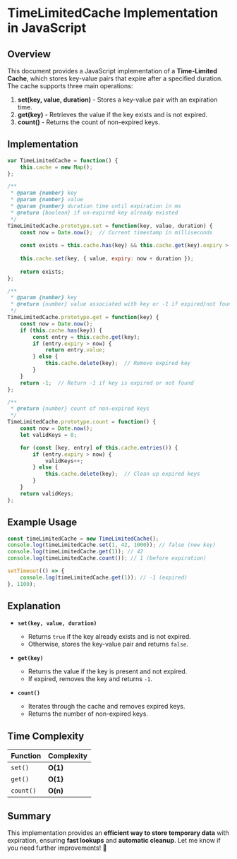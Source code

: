 # TimeLimitedCache Implementation in JavaScript

## Overview
This document provides a JavaScript implementation of a **Time-Limited Cache**, which stores key-value pairs that expire after a specified duration. The cache supports three main operations:

1. **set(key, value, duration)** - Stores a key-value pair with an expiration time.
2. **get(key)** - Retrieves the value if the key exists and is not expired.
3. **count()** - Returns the count of non-expired keys.

## Implementation
```javascript
var TimeLimitedCache = function() {
    this.cache = new Map();
};

/** 
 * @param {number} key
 * @param {number} value
 * @param {number} duration time until expiration in ms
 * @return {boolean} if un-expired key already existed
 */
TimeLimitedCache.prototype.set = function(key, value, duration) {
    const now = Date.now();  // Current timestamp in milliseconds
    
    const exists = this.cache.has(key) && this.cache.get(key).expiry > now;
    
    this.cache.set(key, { value, expiry: now + duration });
    
    return exists;
};

/** 
 * @param {number} key
 * @return {number} value associated with key or -1 if expired/not found
 */
TimeLimitedCache.prototype.get = function(key) {
    const now = Date.now();
    if (this.cache.has(key)) {
        const entry = this.cache.get(key);
        if (entry.expiry > now) {
            return entry.value;
        } else {
            this.cache.delete(key);  // Remove expired key
        }
    }
    return -1;  // Return -1 if key is expired or not found
};

/** 
 * @return {number} count of non-expired keys
 */
TimeLimitedCache.prototype.count = function() {
    const now = Date.now();
    let validKeys = 0;

    for (const [key, entry] of this.cache.entries()) {
        if (entry.expiry > now) {
            validKeys++;
        } else {
            this.cache.delete(key);  // Clean up expired keys
        }
    }
    return validKeys;
};
```

## Example Usage
```javascript
const timeLimitedCache = new TimeLimitedCache();
console.log(timeLimitedCache.set(1, 42, 1000)); // false (new key)
console.log(timeLimitedCache.get(1)); // 42
console.log(timeLimitedCache.count()); // 1 (before expiration)

setTimeout(() => {
    console.log(timeLimitedCache.get(1)); // -1 (expired)
}, 1100);
```

## Explanation
- **`set(key, value, duration)`**
  - Returns `true` if the key already exists and is not expired.
  - Otherwise, stores the key-value pair and returns `false`.
  
- **`get(key)`**
  - Returns the value if the key is present and not expired.
  - If expired, removes the key and returns `-1`.
  
- **`count()`**
  - Iterates through the cache and removes expired keys.
  - Returns the number of non-expired keys.

## Time Complexity
| Function | Complexity |
|----------|------------|
| `set()`  | **O(1)** |
| `get()`  | **O(1)** |
| `count()`| **O(n)** |

## Summary
This implementation provides an **efficient way to store temporary data** with expiration, ensuring **fast lookups** and **automatic cleanup**. Let me know if you need further improvements! 🚀
